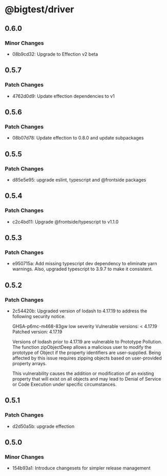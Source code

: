 # @bigtest/driver

## 0.6.0

### Minor Changes

- 08b9cd32: Upgrade to Effection v2 beta

## 0.5.7

### Patch Changes

- 4762d0d9: Update effection dependencies to v1

## 0.5.6

### Patch Changes

- 08b07d78: Update effection to 0.8.0 and update subpackages

## 0.5.5

### Patch Changes

- d85e5e95: upgrade eslint, typescript and @frontside packages

## 0.5.4

### Patch Changes

- c2c4bd11: Upgrade @frontside/typescript to v1.1.0

## 0.5.3

### Patch Changes

- e950715a: Add missing typescript dev dependency to eliminate yarn warnings. Also, upgraded typescript to 3.9.7 to make it consistent.

## 0.5.2

### Patch Changes

- 2c54420b: Upgraded version of lodash to 4.17.19 to address the following security notice.

  GHSA-p6mc-m468-83gw
  low severity
  Vulnerable versions: < 4.17.19
  Patched version: 4.17.19

  Versions of lodash prior to 4.17.19 are vulnerable to Prototype Pollution. The function zipObjectDeep allows a malicious user to modify the prototype of Object if the property identifiers are user-supplied. Being affected by this issue requires zipping objects based on user-provided property arrays.

  This vulnerability causes the addition or modification of an existing property that will exist on all objects and may lead to Denial of Service or Code Execution under specific circumstances.

## 0.5.1

### Patch Changes

- d2d50a5b: upgrade effection

## 0.5.0

### Minor Changes

- 154b93a1: Introduce changesets for simpler release management
